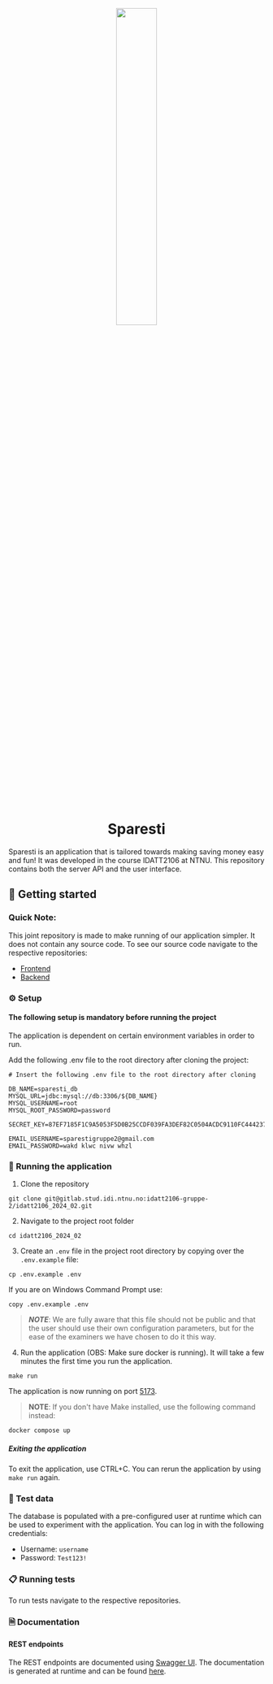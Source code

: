 <p align="center">
    <a href="https://gitlab.stud.idi.ntnu.no/idatt2106-gruppe-2/idatt2106_2024_02" target="_blank">
        <img width="40%" src="https://cdn.discordapp.com/attachments/1229758495767658566/1235997795555475529/image.png?ex=66366826&is=663516a6&hm=45dc1766b8463011e2a354bbfe837cd8da5f9f8150cc68fde30f66cc5230c252&">
    </a>
    </p>
<h1 align="center">
                Sparesti 
</h1>
Sparesti is an application that is tailored towards making saving money easy and fun! It was developed in the course IDATT2106 at NTNU. This repository contains both the server API and the user interface.

## 🚀 Getting started

### Quick Note:
This joint repository is made to make running of our application simpler.
It does not contain any source code. 
To see our source code navigate to the respective repositories:

- [Frontend](https://gitlab.stud.idi.ntnu.no/idatt2106-gruppe-2/idatt2106_2024_02_frontend)
- [Backend](https://gitlab.stud.idi.ntnu.no/idatt2106-gruppe-2/idatt2106_2024_02_backend)

### ⚙ Setup
#### The following setup is mandatory before running the project
The application is dependent on certain environment variables in order to run.

Add the following .env file to the root directory after cloning the project:
```
# Insert the following .env file to the root directory after cloning

DB_NAME=sparesti_db
MYSQL_URL=jdbc:mysql://db:3306/${DB_NAME}
MYSQL_USERNAME=root
MYSQL_ROOT_PASSWORD=password

SECRET_KEY=87EF7185F1C9A5053F5D0B25CCDF039FA3DEF82C0504ACDC9110FC444237BC57

EMAIL_USERNAME=sparestigruppe2@gmail.com
EMAIL_PASSWORD=wakd klwc nivw whzl
```

### 🚗 Running the application

1. Clone the repository
```
git clone git@gitlab.stud.idi.ntnu.no:idatt2106-gruppe-2/idatt2106_2024_02.git
```
2. Navigate to the project root folder
```
cd idatt2106_2024_02
```
3. Create an ```.env``` file in the project root directory by copying over the ```.env.example``` file:
```
cp .env.example .env
```
If you are on Windows Command Prompt use:
```
copy .env.example .env
```

> **_NOTE_**: We are fully aware that this file should not be public and that the user should
use their own configuration parameters, but
for the ease of the examiners we have chosen to do it this way.

4. Run the application (OBS: Make sure docker is running). It will take a few minutes the first time you run the application.
```
make run
```
The application is now running on port [5173](http://localhost:5173).

> **NOTE**: If you don't have Make installed, use the following command instead:
```
docker compose up
```

##### Exiting the application

To exit the application, use CTRL+C. You can rerun the application by using
```make run``` again.

### 🧪 Test data
The database is populated with a pre-configured user at runtime which
can be used to experiment with the application. You can log in with the following credentials:
- Username: ```username```
- Password: ```Test123!```

### 📋 Running tests
To run tests navigate to the respective repositories.
### 🗎 Documentation
#### REST endpoints
The REST endpoints are documented using [Swagger UI](https://swagger.io/tools/swagger-ui/). The documentation is generated at runtime and can be found [here](http://localhost:8080/swagger-ui/index.html).

